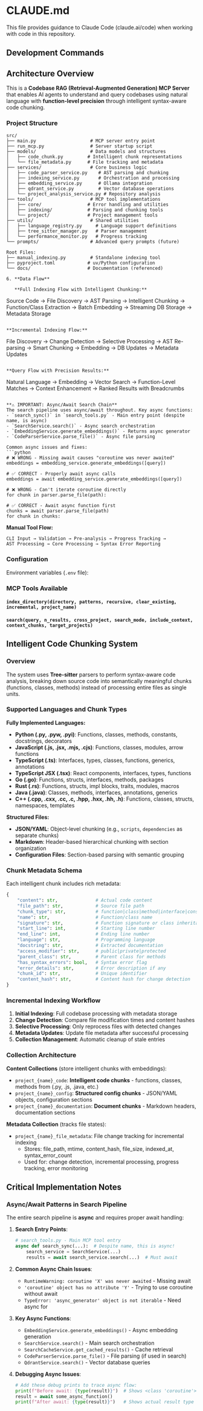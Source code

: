 # CLAUDE.md

This file provides guidance to Claude Code (claude.ai/code) when working with code in this repository.

## Development Commands

## Architecture Overview

This is a **Codebase RAG (Retrieval-Augmented Generation) MCP Server** that enables AI agents to understand and query codebases using natural language with **function-level precision** through intelligent syntax-aware code chunking.

### Project Structure

```
src/
├── main.py                    # MCP server entry point
├── run_mcp.py                 # Server startup script
├── models/                    # Data models and structures
│   ├── code_chunk.py         # Intelligent chunk representations
│   └── file_metadata.py      # File tracking and metadata
├── services/                  # Core business logic
│   ├── code_parser_service.py    # AST parsing and chunking
│   ├── indexing_service.py       # Orchestration and processing
│   ├── embedding_service.py      # Ollama integration
│   ├── qdrant_service.py         # Vector database operations
│   └── project_analysis_service.py # Repository analysis
├── tools/                     # MCP tool implementations
│   ├── core/                 # Error handling and utilities
│   ├── indexing/             # Parsing and chunking tools
│   └── project/              # Project management tools
├── utils/                     # Shared utilities
│   ├── language_registry.py     # Language support definitions
│   ├── tree_sitter_manager.py   # Parser management
│   └── performance_monitor.py   # Progress tracking
└── prompts/                   # Advanced query prompts (future)

Root Files:
├── manual_indexing.py         # Standalone indexing tool
├── pyproject.toml            # uv/Python configuration
└── docs/                     # Documentation (referenced)

6. **Data Flow**

   **Full Indexing Flow with Intelligent Chunking:**
   ```
   Source Code → File Discovery → AST Parsing → Intelligent Chunking →
   Function/Class Extraction → Batch Embedding → Streaming DB Storage → Metadata Storage
   ```

   **Incremental Indexing Flow:**
   ```
   File Discovery → Change Detection → Selective Processing →
   AST Re-parsing → Smart Chunking → Embedding → DB Updates → Metadata Updates
   ```

   **Query Flow with Precision Results:**
   ```
   Natural Language → Embedding → Vector Search → Function-Level Matches →
   Context Enhancement → Ranked Results with Breadcrumbs
   ```

   **⚠️ IMPORTANT: Async/Await Search Chain**
   The search pipeline uses async/await throughout. Key async functions:
   - `search_sync()` in `search_tools.py` - Main entry point (despite name, is async)
   - `SearchService.search()` - Async search orchestration
   - `EmbeddingService.generate_embeddings()` - Returns async generator
   - `CodeParserService.parse_file()` - Async file parsing

   Common async issues and fixes:
   ```python
   # ❌ WRONG - Missing await causes "coroutine was never awaited"
   embeddings = embedding_service.generate_embeddings([query])

   # ✅ CORRECT - Properly await async calls
   embeddings = await embedding_service.generate_embeddings([query])

   # ❌ WRONG - Can't iterate coroutine directly
   for chunk in parser.parse_file(path):

   # ✅ CORRECT - Await async function first
   chunks = await parser.parse_file(path)
   for chunk in chunks:
   ```

   **Manual Tool Flow:**
   ```
   CLI Input → Validation → Pre-analysis → Progress Tracking →
   AST Processing → Core Processing → Syntax Error Reporting
   ```

### Configuration

Environment variables (`.env` file):

### MCP Tools Available

#### `index_directory(directory, patterns, recursive, clear_existing, incremental, project_name)`
#### `search(query, n_results, cross_project, search_mode, include_context, context_chunks, target_projects)`

## Intelligent Code Chunking System

### Overview
The system uses **Tree-sitter** parsers to perform syntax-aware code analysis, breaking down source code into semantically meaningful chunks (functions, classes, methods) instead of processing entire files as single units.

### Supported Languages and Chunk Types

**Fully Implemented Languages:**
- **Python (.py, .pyw, .pyi)**: Functions, classes, methods, constants, docstrings, decorators
- **JavaScript (.js, .jsx, .mjs, .cjs)**: Functions, classes, modules, arrow functions
- **TypeScript (.ts)**: Interfaces, types, classes, functions, generics, annotations
- **TypeScript JSX (.tsx)**: React components, interfaces, types, functions
- **Go (.go)**: Functions, structs, interfaces, methods, packages
- **Rust (.rs)**: Functions, structs, impl blocks, traits, modules, macros
- **Java (.java)**: Classes, methods, interfaces, annotations, generics
- **C++ (.cpp, .cxx, .cc, .c, .hpp, .hxx, .hh, .h)**: Functions, classes, structs, namespaces, templates

**Structured Files:**
- **JSON/YAML**: Object-level chunking (e.g., `scripts`, `dependencies` as separate chunks)
- **Markdown**: Header-based hierarchical chunking with section organization
- **Configuration Files**: Section-based parsing with semantic grouping

### Chunk Metadata Schema

Each intelligent chunk includes rich metadata:
```python
{
    "content": str,              # Actual code content
    "file_path": str,            # Source file path
    "chunk_type": str,           # function|class|method|interface|constant
    "name": str,                 # Function/class name
    "signature": str,            # Function signature or class inheritance
    "start_line": int,           # Starting line number
    "end_line": int,             # Ending line number
    "language": str,             # Programming language
    "docstring": str,            # Extracted documentation
    "access_modifier": str,      # public|private|protected
    "parent_class": str,         # Parent class for methods
    "has_syntax_errors": bool,   # Syntax error flag
    "error_details": str,        # Error description if any
    "chunk_id": str,             # Unique identifier
    "content_hash": str,         # Content hash for change detection
}
```

### Incremental Indexing Workflow

1. **Initial Indexing**: Full codebase processing with metadata storage
2. **Change Detection**: Compare file modification times and content hashes
3. **Selective Processing**: Only reprocess files with detected changes
4. **Metadata Updates**: Update file metadata after successful processing
5. **Collection Management**: Automatic cleanup of stale entries

### Collection Architecture

**Content Collections** (store intelligent chunks with embeddings):
- `project_{name}_code`: **Intelligent code chunks** - functions, classes, methods from (.py, .js, .java, etc.)
- `project_{name}_config`: **Structured config chunks** - JSON/YAML objects, configuration sections
- `project_{name}_documentation`: **Document chunks** - Markdown headers, documentation sections

**Metadata Collection** (tracks file states):
- `project_{name}_file_metadata`: File change tracking for incremental indexing
  - Stores: file_path, mtime, content_hash, file_size, indexed_at, syntax_error_count
  - Used for: change detection, incremental processing, progress tracking, error monitoring

## Critical Implementation Notes

### Async/Await Patterns in Search Pipeline

The entire search pipeline is **async** and requires proper await handling:

1. **Search Entry Points**:
   ```python
   # search_tools.py - Main MCP tool entry
   async def search_sync(...):  # Despite name, this is async!
       search_service = SearchService(...)
       results = await search_service.search(...)  # Must await
   ```

2. **Common Async Chain Issues**:
   - `RuntimeWarning: coroutine 'X' was never awaited` - Missing await
   - `'coroutine' object has no attribute 'Y'` - Trying to use coroutine without await
   - `TypeError: 'async_generator' object is not iterable` - Need async for

3. **Key Async Functions**:
   - `EmbeddingService.generate_embeddings()` - Async embedding generation
   - `SearchService.search()` - Main search orchestration
   - `SearchCacheService.get_cached_results()` - Cache retrieval
   - `CodeParserService.parse_file()` - File parsing (if used in search)
   - `QdrantService.search()` - Vector database queries

4. **Debugging Async Issues**:
   ```python
   # Add these debug prints to trace async flow:
   print(f"Before await: {type(result)}")  # Shows <class 'coroutine'>
   result = await some_async_function()
   print(f"After await: {type(result)}")   # Shows actual result type
   ```
